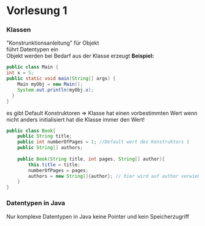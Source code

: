# Vorlesung 1

### Klassen
"Konstrunktionsanleitung" für Objekt  \
führt Datentypen ein\
Objekt werden bei Bedarf aus der Klasse erzeugt **Beispiel:**
```java
public class Main {
int x = 5;
public static void main(String[] args) {
    Main myObj = new Main();
    System.out.println(myObj.x);
  }
}
```
es gibt Default Konstruktoren => Klasse hat einen vorbestimmten Wert wenn nicht anders initialisiert hat die Klasse immer den Wert!
```java
public class Book{
    public String title;
    public int numberOfPages = 1; //Default wert des Konstruktors 1
    public String[] authors;
    
    public Book(String title, int pages, String[] author){
        this.title = title;
        numberOfPages = pages;
        authors = new String[]{author}; // hier wird auf author verwießen sprich änderungen an Author wird den author in der Klasse verändern !!! Lösung Array Copy
    }
}
```


### Datentypen in Java
Nur komplexe Datentypen in Java 
keine Pointer und kein Speicherzugriff
